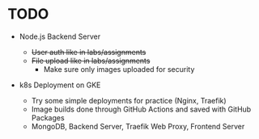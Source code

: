 # TODO

- Node.js Backend Server
  - ~~User auth like in labs/assignments~~
  - ~~File upload like in labs/assignments~~
    - Make sure only images uploaded for security

- k8s Deployment on GKE
  - Try some simple deployments for practice (Nginx, Traefik)
  - Image builds done through GitHub Actions and saved with GitHub Packages
  - MongoDB, Backend Server, Traefik Web Proxy, Frontend Server
